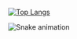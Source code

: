[![Top Langs](https://github-readme-stats.vercel.app/api/top-langs/?username=eebbuunn&layout=compact&theme=dark)](https://github.com/anuraghazra/github-readme-stats)

![Snake animation](https://github.com/{{your_username}}/{{your_username}}/tree/output/github-contribution-grid-snake.svg)
